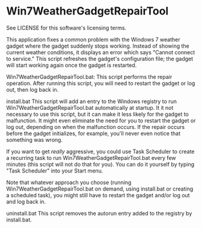 # Win7WeatherGadgetRepairTool

See LICENSE for this software's licensing terms.

This application fixes a common problem with the Windows 7
weather gadget where the gadget suddenly stops working.
Instead of showing the current weather conditions, it
displays an error which says "Cannot connect to service."
This script refreshes the gadget's configuration file; the
gadget will start working again once the gadget is
restarted.

Win7WeatherGadgetRepairTool.bat:
  This script performs the repair operation.  After
  running this script, you will need to restart the gadget
  or log out, then log back in.

install.bat
  This script will add an entry to the Windows registry to
  run Win7WeatherGadgetRepairTool.bat automatically at
  startup.  It it not necessary to use this script, but
  it can make it less likely for the gadget to malfunction.
  It might even eliminate the need for you to restart the
  gadget or log out, depending on when the malfunction
  occurs.  If the repair occurs before the gadget
  initializes, for example, you'll never even notice that
  something was wrong.

  If you want to get *really* aggressive, you could use
  Task Scheduler to create a recurring task to run
  Win7WeatherGadgetRepairTool.bat every few minutes (this
  script will not do that for you).  You can do it
  yourself by typing "Task Scheduler" into your Start
  menu.

  Note that whatever approach you choose (running
  Win7WeatherGadgetRepairTool.bat on demand, using
  install.bat or creating a scheduled task), you might
  still have to restart the gadget and/or log out and log
  back in.

uninstall.bat
  This script removes the autorun entry added to the
  registry by install.bat.
